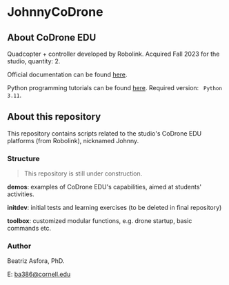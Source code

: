 # JohnnyCoDrone

## About CoDrone EDU

Quadcopter + controller developed by Robolink. Acquired Fall 2023 for the studio, quantity: 2.

Official documentation can be found [here](https://learn.robolink.com/product/codrone-edu/). 


Python programming tutorials can be found [here](https://learn.robolink.com/course/python-with-codrone-edu/). 
Required version: ` Python 3.11`.

## About this repository

This repository contains scripts related to the studio's CoDrone EDU platforms (from Robolink), nicknamed Johnny.


### Structure

> This repository is still under construction. 

**demos**:  examples of CoDrone EDU's capabilities, aimed at students' activities.

**initdev**: initial tests and learning exercises (to be deleted in final repository) 

**toolbox**: customized modular functions, e.g. drone startup, basic commands etc.

### Author

Beatriz Asfora, PhD.

E: ba386@cornell.edu

